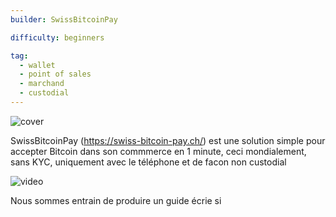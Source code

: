 ```yaml
---
builder: SwissBitcoinPay

difficulty: beginners

tag:
  - wallet
  - point of sales
  - marchand
  - custodial
---
```


![cover](assets/cover.jpeg)

SwissBitcoinPay (https://swiss-bitcoin-pay.ch/) est une solution simple pour accepter Bitcoin dans son commmerce en 1 minute, ceci mondialement, sans KYC, uniquement avec le téléphone et de facon non custodial

![video](https://youtu.be/_yAyJReq3Dg)

Nous sommes entrain de produire un guide écrie si
